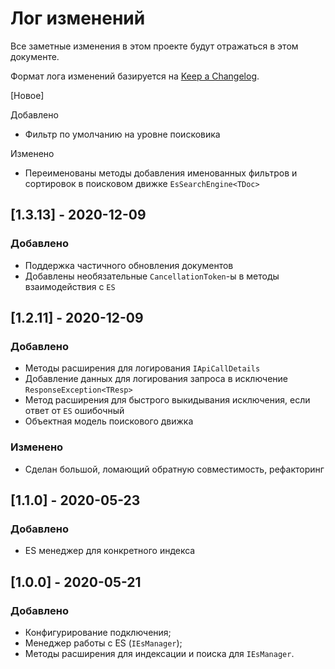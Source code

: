 # Лог изменений

Все заметные изменения в этом проекте будут отражаться в этом документе.

Формат лога изменений базируется на [Keep a Changelog](https://keepachangelog.com/en/1.0.0/).

[Новое]

Добавлено

* Фильтр по умолчанию на уровне поисковика

Изменено

* Переименованы методы добавления именованных фильтров и сортировок в поисковом движке `EsSearchEngine<TDoc>`

## [1.3.13] - 2020-12-09

### Добавлено

* Поддержка частичного обновления документов
* Добавлены необязательные `CancellationToken`-ы в методы взаимодействия с `ES`

## [1.2.11] - 2020-12-09

### Добавлено

* Методы расширения для логирования `IApiCallDetails`
* Добавление данных для логирования запроса в исключение `ResponseException<TResp>`
* Метод расширения для быстрого выкидывания исключения, если ответ от `ES` ошибочный
* Объектная модель поискового движка

### Изменено

* Сделан большой, ломающий обратную совместимость, рефакторинг 

## [1.1.0] - 2020-05-23

### Добавлено

* ES менеджер для конкретного индекса

## [1.0.0] - 2020-05-21

### Добавлено

* Конфигурирование подключения;
* Менеджер работы с ES (`IEsManager`);
* Методы расширения для индексации и поиска для `IEsManager`.
